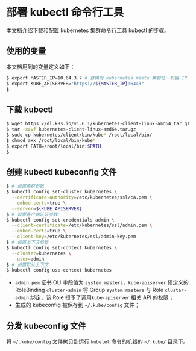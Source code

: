 <!-- toc -->

# 部署 kubectl 命令行工具

本文档介绍下载和配置 kubernetes 集群命令行工具 kubectl 的步骤。

## 使用的变量

本文档用到的变量定义如下：

``` bash
$ export MASTER_IP=10.64.3.7 # 替换为 kubernetes maste 集群任一机器 IP
$ export KUBE_APISERVER="https://${MASTER_IP}:6443"
$
```

## 下载 kubectl

``` bash
$ wget https://dl.k8s.io/v1.6.1/kubernetes-client-linux-amd64.tar.gz
$ tar -xzvf kubernetes-client-linux-amd64.tar.gz
$ sudo cp kubernetes/client/bin/kube* /root/local/bin/
$ chmod a+x /root/local/bin/kube*
$ export PATH=/root/local/bin:$PATH
$
```

## 创建 kubectl kubeconfig 文件

``` bash
$ # 设置集群参数
$ kubectl config set-cluster kubernetes \
  --certificate-authority=/etc/kubernetes/ssl/ca.pem \
  --embed-certs=true \
  --server=${KUBE_APISERVER}
$ # 设置客户端认证参数
$ kubectl config set-credentials admin \
  --client-certificate=/etc/kubernetes/ssl/admin.pem \
  --embed-certs=true \
  --client-key=/etc/kubernetes/ssl/admin-key.pem
$ # 设置上下文参数
$ kubectl config set-context kubernetes \
  --cluster=kubernetes \
  --user=admin
$ # 设置默认上下文
$ kubectl config use-context kubernetes
```

+ `admin.pem` 证书 OU 字段值为 `system:masters`，`kube-apiserver` 预定义的 RoleBinding `cluster-admin` 将 Group `system:masters` 与 Role `cluster-admin` 绑定，该 Role 授予了调用`kube-apiserver` 相关 API 的权限；
+ 生成的 kubeconfig 被保存到 `~/.kube/config` 文件；

## 分发 kubeconfig 文件

将 `~/.kube/config` 文件拷贝到运行 `kubelet` 命令的机器的 `~/.kube/` 目录下。